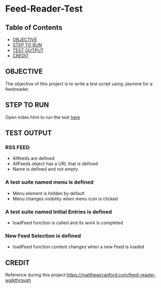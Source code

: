 # Feed-Reader-Test

## Table of Contents

* [OBJECTIVE](#objective)
* [STEP TO RUN](#steptorun)
* [TEST OUTPUT](#testoutput)
* [CREDIT](#credit)


## OBJECTIVE

The objective of this project is to write a test script using Jasmine for a feedreader.

## STEP TO RUN
Open index.html to run the test [here](https://cscodeacct.github.io/Feed-Reader-Test/)

## TEST OUTPUT
### RSS FEED
* Allfeeds are defined
* AllFeeds object has a URL that is defined
* Name is defined and not empty

### A test suite named menu is defined
* Menu element is hidden by default
* Menu changes visibility when menu icon is clicked

### A test suite named Initial Entries is defined
* loadFeed function is called and its work is completed

### New Feed Selection is defined
* loadFeed function content changes when a new Feed is loaded

## CREDIT

 Reference during this project:https://matthewcranford.com/feed-reader-walkthrough
